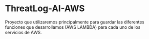 # ThreatLog-AI-AWS
Proyecto que utilizaremos principalmente para guardar las diferentes funciones que desarrollamos (AWS LAMBDA) para cada uno de los servicios de AWS.
